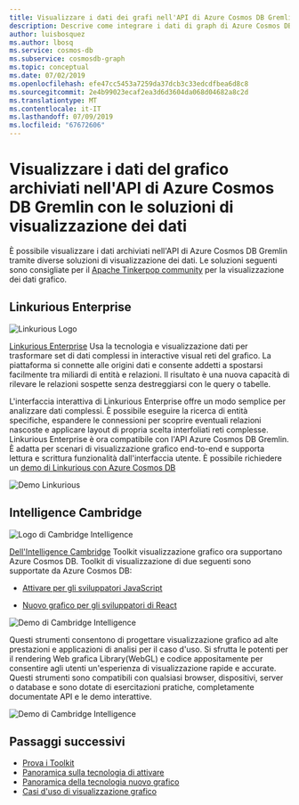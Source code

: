 ```yaml
---
title: Visualizzare i dati dei grafi nell'API di Azure Cosmos DB Gremlin
description: Descrive come integrare i dati di graph di Azure Cosmos DB con le soluzioni di visualizzazione (Linkurious Enterprise, Business Intelligence di Cambridge).
author: luisbosquez
ms.author: lbosq
ms.service: cosmos-db
ms.subservice: cosmosdb-graph
ms.topic: conceptual
ms.date: 07/02/2019
ms.openlocfilehash: efe47cc5453a7259da37dcb3c33edcdfbea6d8c8
ms.sourcegitcommit: 2e4b99023ecaf2ea3d6d3604da068d04682a8c2d
ms.translationtype: MT
ms.contentlocale: it-IT
ms.lasthandoff: 07/09/2019
ms.locfileid: "67672606"
---
```

# <a name="visualize-graph-data-stored-in-azure-cosmos-db-gremlin-api-with-data-visualization-solutions"></a>Visualizzare i dati del grafico archiviati nell'API di Azure Cosmos DB Gremlin con le soluzioni di visualizzazione dei dati

È possibile visualizzare i dati archiviati nell'API di Azure Cosmos DB Gremlin tramite diverse soluzioni di visualizzazione dei dati. Le soluzioni seguenti sono consigliate per il [Apache Tinkerpop community](http://tinkerpop.apache.org/#poweredby) per la visualizzazione dei dati grafico.

## <a name="linkurious-enterprise"></a>Linkurious Enterprise

![Linkurious Logo](./media/graph-visualization/linkurious-logo.jpg)

[Linkurious Enterprise](https://linkurio.us/product/) Usa la tecnologia e visualizzazione dati per trasformare set di dati complessi in interactive visual reti del grafico. La piattaforma si connette alle origini dati e consente addetti a spostarsi facilmente tra miliardi di entità e relazioni. Il risultato è una nuova capacità di rilevare le relazioni sospette senza destreggiarsi con le query o tabelle.

L'interfaccia interattiva di Linkurious Enterprise offre un modo semplice per analizzare dati complessi. È possibile eseguire la ricerca di entità specifiche, espandere le connessioni per scoprire eventuali relazioni nascoste e applicare layout di propria scelta interfoliati reti complesse. Linkurious Enterprise è ora compatibile con l'API Azure Cosmos DB Gremlin. È adatta per scenari di visualizzazione grafico end-to-end e supporta lettura e scrittura funzionalità dall'interfaccia utente. È possibile richiedere un [demo di Linkurious con Azure Cosmos DB](https://linkurio.us/contact/)

![Demo Linkurious](./media/graph-visualization/linkurious-demo.gif)

## <a name="cambridge-intelligence"></a>Intelligence Cambridge

![Logo di Cambridge Intelligence](./media/graph-visualization/ci-logo.png)

[Dell'Intelligence Cambridge](https://cambridge-intelligence.com/products/) Toolkit visualizzazione grafico ora supportano Azure Cosmos DB. Toolkit di visualizzazione di due seguenti sono supportate da Azure Cosmos DB:

- [Attivare per gli sviluppatori JavaScript](https://cambridge-intelligence.com/keylines/)

- [Nuovo grafico per gli sviluppatori di React](https://cambridge-intelligence.com/regraph/)

![Demo di Cambridge Intelligence](./media/graph-visualization/ci-demo-2.gif)

Questi strumenti consentono di progettare visualizzazione grafico ad alte prestazioni e applicazioni di analisi per il caso d'uso. Si sfrutta le potenti per il rendering Web grafica Library(WebGL) e codice appositamente per consentire agli utenti un'esperienza di visualizzazione rapide e accurate. Questi strumenti sono compatibili con qualsiasi browser, dispositivi, server o database e sono dotate di esercitazioni pratiche, completamente documentate API e le demo interattive.

![Demo di Cambridge Intelligence](./media/graph-visualization/ci-demo-1.gif)


## <a name="next-steps"></a>Passaggi successivi
 
- [Prova i Toolkit](https://cambridge-intelligence.com/try/)
- [Panoramica sulla tecnologia di attivare](https://cambridge-intelligence.com/keylines/technology/)
- [Panoramica della tecnologia nuovo grafico](https://cambridge-intelligence.com/regraph/technology/)
- [Casi d'uso di visualizzazione grafico](https://cambridge-intelligence.com/use-cases/)
